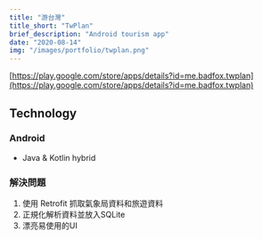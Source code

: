 ```yaml
---
title: "游台灣"
title_short: "TwPlan"
brief_description: "Android tourism app"
date: "2020-08-14"
img: "/images/portfolio/twplan.png"
---
```


[https://play.google.com/store/apps/details?id=me.badfox.twplan](https://play.google.com/store/apps/details?id=me.badfox.twplan)

## Technology

### Android

* Java & Kotlin hybrid

### 解決問題

1. 使用 Retrofit 抓取氣象局資料和旅遊資料
2. 正規化解析資料並放入SQLite
2. 漂亮易使用的UI